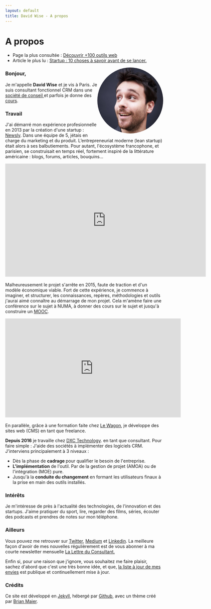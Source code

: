 ```yaml
---
layout: default
title: David Wise - A propos
---
```


<div class="post">
	<h1 class="pageTitle"> A propos</h1>

<ul>
      <li> Page la plus consultée : <a href="/outils">Découvrir +100 outils web</a></li>
      <li> Article le plus lu : <a href="https://medium.com/@dawise_/my-10-favorite-quotes-yet-3f8a4122336b"> Startup : 10 choses à savoir avant de se lancer.</a></li>
  </ul>


   <p>  <style>
    img {
  border-radius: 50%;
}
</style> 
    <img src="/assets/pages_images/DavidWise_France.jpg" alt="David Wise" height="210" width="210" align="right">
   </p>

  <h3> Bonjour, </h3>
  <p> Je m'appelle <b>David Wise</b> et je vis à Paris. Je suis consultant fonctionnel CRM dans une <a href="https://www.dxc.technology/"> société de conseil </a> et parfois je donne des <a href="/cours">cours</a>. </p> 

  <h3> Travail</h3>
  <p> J'ai démarré mon expérience profesionnelle en 2013 par la création d'une startup : <a href="https://fr.petitsfrenchies.com/newsly-application-web-favoris-interview/">Newsly</a>. Dans une équipe de 5, jétais en charge du marketing et du produit. L’entrepreneuriat moderne (lean startup) était alors à ses balbutiements. Pour autant, l'écosystème francophone, et parisien, se construisait en temps réel, fortement inspiré de la littérature américaine : blogs, forums, articles, bouquins… </p> 

  <p><iframe src="https://player.vimeo.com/video/89918281" width="640" height="360" frameborder="0" webkitallowfullscreen mozallowfullscreen allowfullscreen></iframe></p>

  <p> Malheureusement le projet s'arrête en 2015, faute de traction et d'un modèle économique viable. Fort de cette expérience, je commence à imaginer, et structurer, les connaissances, repères, méthodologies et outils j'aurai aimé connaître au démarrage de mon projet. Cela m'amène faire une conférence sur le sujet à NUMA, à donner des cours sur le sujet et jusqu'à construire un <a href="https://www.udemy.com/startuptour/?couponCode=DAVIDWISE.FR">MOOC</a>.</p> 

  <p><iframe width="560" height="315" src="https://www.youtube.com/embed/WAj70jDQZF8" frameborder="0" allow="autoplay; encrypted-media" allowfullscreen></iframe></p>

  <p> En parallèle, grâce à une formation faite chez <a href="https://www.lewagon.com/"> Le Wagon</a>, je développe des sites web (CMS) en tant que freelance.<p/> 

  <p> <b>Depuis 2016</b> je travaille chez <a href="https://www.dxc.technology/">DXC Technology</a>. en tant que consultant. Pour faire simple : J'aide des sociétés à implémenter des logiciels CRM. J'interviens principalement à 3 niveaux : 
  <ul>
  <li>Dès la phase de <b>cadrage </b> pour qualifier le besoin de l'entreprise.</li>
  <li><b>L'implémentation</b> de l'outil. Par de la gestion de projet (AMOA) ou de l'intégration (MOE) pure.</li>
  <li>Jusqu'à la <b>conduite du changement</b> en formant les utilisateurs finaux à la prise en main des outils installés.</li>
  </ul>

  <h3> Intérêts </h3>

  <p> Je m'intéresse de près à l'actualité des technologies, de l'innovation et des startups. J'aime pratiquer du sport, lire, regarder des films, séries, écouter des podcasts et prendres de notes sur mon téléphone.</p>

  <h3> Ailleurs</h3>

  <p>Vous pouvez me retrouver sur <a href="https://twitter.com/dawise_">Twitter</a>, <a href="https://medium.com/@dawise_">Medium</a> et <a href="https://www.linkedin.com/in/davidwisefr/">Linkedin</a>. La meilleure façon d'avoir de mes nouvelles régulièrement est de vous abonner à ma courte newsletter mensuelle <a href="/lettre">La Lettre du Consultant.</a> </p> 

  <p>Enfin si, pour une raison que j'ignore, vous souhaitez me faire plaisir, sachez d'abord que c'est une très bonne idée, et que, <a href="https://kit.co/dawise/la-liste-des-mes-envies"> la liste à jour de mes envies</a> est publique et continuellement mise à jour. </p>

<h3> Crédits</h3>

  <p>Ce site est développé en <a href="https://jekyllrb.com/">Jekyll</a>, hébergé par <a href="https://github.com/">Github</a>, avec un thème créé par <a href="http://brianmaierjr.com">Brian Maier</a>.</p>
